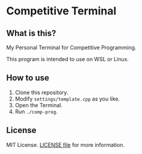 # Competitive Terminal

## What is this?

My Personal Terminal for Competitive Programming.

This program is intended to use on WSL or Linux.

## How to use

1. Clone this repository.
2. Modify `settings/template.cpp` as you like.
3. Open the Terminal.
4. Run `./comp-prog`.

## License

MIT License. [LICENSE file](./LICENSE) for more information.